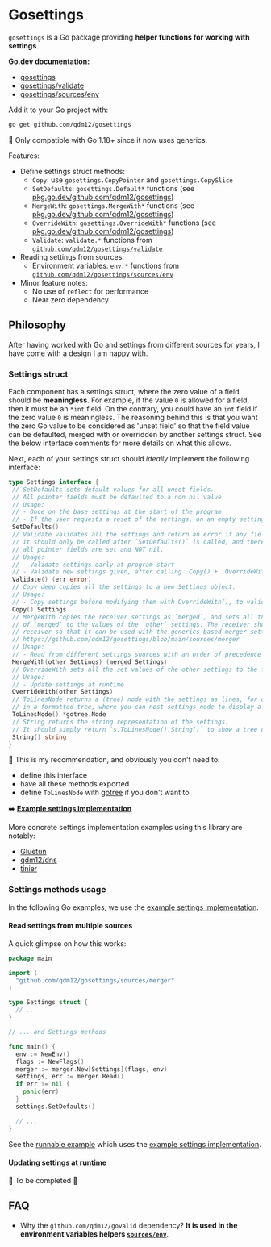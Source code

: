 # Gosettings

`gosettings` is a Go package providing **helper functions for working with settings**.

**Go.dev documentation:**

- [gosettings](https://pkg.go.dev/github.com/qdm12/gosettings)
- [gosettings/validate](https://pkg.go.dev/github.com/qdm12/gosettings/validate)
- [gosettings/sources/env](https://pkg.go.dev/github.com/qdm12/gosettings/sources/env)

Add it to your Go project with:

```sh
go get github.com/qdm12/gosettings
```

💁 Only compatible with Go 1.18+ since it now uses generics.

Features:

- Define settings struct methods:
  - `Copy`: use `gosettings.CopyPointer` and `gosettings.CopySlice`
  - `SetDefaults`: `gosettings.Default*` functions (see [pkg.go.dev/github.com/qdm12/gosettings](https://pkg.go.dev/github.com/qdm12/gosettings))
  - `MergeWith`: `gosettings.MergeWith*` functions (see [pkg.go.dev/github.com/qdm12/gosettings](https://pkg.go.dev/github.com/qdm12/gosettings))
  - `OverrideWith`: `gosettings.OverrideWith*` functions (see [pkg.go.dev/github.com/qdm12/gosettings](https://pkg.go.dev/github.com/qdm12/gosettings))
  - `Validate`: `validate.*` functions from [`github.com/qdm12/gosettings/validate`](https://pkg.go.dev/github.com/qdm12/gosettings/validate)
- Reading settings from sources:
  - Environment variables: `env.*` functions from [`github.com/qdm12/gosettings/sources/env`](https://pkg.go.dev/github.com/qdm12/gosettings/sources/env)
- Minor feature notes:
  - No use of `reflect` for performance
  - Near zero dependency

## Philosophy

After having worked with Go and settings from different sources for years, I have come with a design I am happy with.

### Settings struct

Each component has a settings struct, where the zero value of a field should be **meaningless**.
For example, if the value `0` is allowed for a field, then it must be an `*int` field.
On the contrary, you could have an `int` field if the zero value `0` is meaningless.
The reasoning behind this is that you want the zero Go value to be considered as 'unset field' so that the field value can be defaulted, merged with or overridden by another settings struct. See the below interface comments for more details on what this allows.

Next, each of your settings struct should *ideally* implement the following interface:

```go
type Settings interface {
 // SetDefaults sets default values for all unset fields.
 // All pointer fields must be defaulted to a non nil value.
 // Usage:
 // - Once on the base settings at the start of the program.
 // - If the user requests a reset of the settings, on an empty settings struct.
 SetDefaults()
 // Validate validates all the settings and return an error if any field value is invalid.
 // It should only be called after `SetDefaults()` is called, and therefore should assume
 // all pointer fields are set and NOT nil.
 // Usage:
 // - Validate settings early at program start
 // - Validate new settings given, after calling .Copy() + .OverrideWith(newSettings)
 Validate() (err error)
 // Copy deep copies all the settings to a new Settings object.
 // Usage:
 // - Copy settings before modifying them with OverrideWith(), to validate them with Validate() before actually using them.
 Copy() Settings
 // MergeWith copies the receiver settings as `merged`, and sets all the unset fields
 // of `merged` to the values of the `other` settings. The receiver should be a VALUE
 // receiver so that it can be used with the generics-based merger settings source:
 // https://github.com/qdm12/gosettings/blob/main/sources/merger
 // Usage:
 // - Read from different settings sources with an order of precedence
 MergeWith(other Settings) (merged Settings)
 // OverrideWith sets all the set values of the other settings to the fields of the receiver settings.
 // Usage:
 // - Update settings at runtime
 OverrideWith(other Settings)
 // ToLinesNode returns a (tree) node with the settings as lines, for displaying settings
 // in a formatted tree, where you can nest settings node to display a full settings tree.
 ToLinesNode() *gotree.Node
 // String returns the string representation of the settings.
 // It should simply return `s.ToLinesNode().String()` to show a tree of settings.
 String() string
}
```

💁 This is my recommendation, and obviously you don't need to:

- define this interface
- have all these methods exported
- define `ToLinesNode` with [gotree](https://github.com/qdm12/gotree) if you don't want to

➡️ [**Example settings implementation**](examples/settings/settings.go)

More concrete settings implementation examples using this library are notably:

- [Gluetun](https://github.com/qdm12/gluetun/tree/master/internal/configuration)
- [qdm12/dns](https://github.com/qdm12/dns/tree/v2.0.0-beta/internal/config)
- [tinier](https://github.com/qdm12/tinier/tree/main/internal/config)

### Settings methods usage

In the following Go examples, we use the [example settings implementation](examples/settings/settings.go).

#### Read settings from multiple sources

A quick glimpse on how this works:

```go
package main

import (
  "github.com/qdm12/gosettings/sources/merger"
)

type Settings struct {
  // ...
}

// ... and Settings methods

func main() {
  env := NewEnv()
  flags := NewFlags()
  merger := merger.New[Settings](flags, env)
  settings, err := merger.Read()
  if err != nil {
    panic(err)
  }
  settings.SetDefaults()

  // ...
}
```

See the [runnable example](examples/merger/main.go) which uses the [example settings implementation](examples/settings/settings.go).

#### Updating settings at runtime

🚧 To be completed 🚧

## FAQ

- Why the `github.com/qdm12/govalid` dependency? **It is used in the environment variables helpers [`sources/env`](sources/env)**.
